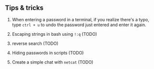 ## Tips & tricks

1. When entering a password in a terminal, if you realize there's a typo, type `ctrl + u` to undo the password just entered and enter it again.

2. Escaping strings in bash using `!:q` (TODO)

3. reverse search (TODO)

4. Hiding passwords in scripts (TODO)

5. Create a simple chat with `netcat` (TODO)
